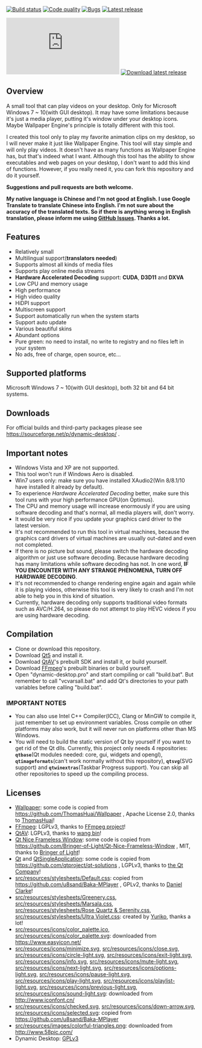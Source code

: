 [![Build status](https://ci.appveyor.com/api/projects/status/7n23thxiormp6oar/branch/develop?svg=true)](https://ci.appveyor.com/project/wangwenx190/dynamic-desktop/branch/develop)
[![Code quality](https://api.codacy.com/project/badge/Grade/b41d1d384abe4f81a9613945cf654ff6)](https://www.codacy.com/app/wangwenx190/dynamic-desktop?utm_source=github.com&amp;utm_medium=referral&amp;utm_content=wangwenx190/dynamic-desktop&amp;utm_campaign=Badge_Grade)
[![Bugs](https://img.shields.io/github/issues/wangwenx190/dynamic-desktop/bug.svg)](https://github.com/wangwenx190/dynamic-desktop/issues?utf8=✓&q=is%3Aissue+is%3Aopen+label%3Abug)
[![Latest release](https://img.shields.io/sourceforge/dt/dynamic-desktop.svg)](https://sourceforge.net/projects/dynamic-desktop/files/latest/download)

[![SourceForge](https://sourceforge.net/sflogo.php?type=16&group_id=3035605)](https://sourceforge.net/p/dynamic-desktop/)
[![Download latest release](https://a.fsdn.com/con/app/sf-download-button)](https://sourceforge.net/projects/dynamic-desktop/files/latest/download)

## Overview
A small tool that can play videos on your desktop. Only for Microsoft Windows 7 ~ 10(with GUI desktop). It may have some limitations because it's just a media player, putting it's window under your desktop icons. Maybe Wallpaper Engine's principle is totally different with this tool.

I created this tool only to play my favorite animation clips on my desktop, so I will never make it just like Wallpaper Engine. This tool will stay simple and will only play videos. It doesn't have as many functions as Wallpaper Engine has, but that's indeed what I want. Although this tool has the ability to show executables and web pages on your desktop, I don't want to add this kind of functions. However, if you really need it, you can fork this repository and do it yourself.

**Suggestions and pull requests are both welcome.**

**My native language is Chinese and I'm not good at English. I use Google Translate to translate Chinese into English. I'm not sure about the accuracy of the translated texts. So if there is anything wrong in English translation, please inform me using [GitHub Issues](https://github.com/wangwenx190/dynamic-desktop/issues). Thanks a lot.**

## Features
- Relatively small
- Multilingual support(**translators needed**)
- Supports almost all kinds of media files
- Supports play online media streams
- **Hardware Accelerated Decoding** support: **CUDA**, **D3D11** and **DXVA**
- Low CPU and memory usage
- High performance
- High video quality
- HiDPI support
- Multiscreen support
- Support automatically run when the system starts
- Support auto update
- Various beautiful skins
- Abundant options
- Pure green: no need to install, no write to registry and no files left in your system
- No ads, free of charge, open source, etc...

## Supported platforms
Microsoft Windows 7 ~ 10(with GUI desktop), both 32 bit and 64 bit systems.

## Downloads
For official builds and third-party packages please see https://sourceforge.net/p/dynamic-desktop/ .

## Important notes
- Windows Vista and XP are not supported.
- This tool won't run if Windows Aero is disabled.
- Win7 users only: make sure you have installed XAudio2(Win 8/8.1/10 have installed it already by default).
- To experience *Hardware Accelerated Decoding* better, make sure this tool runs with your high performance GPU(on Optimus).
- The CPU and memory usage will increase enormously if you are using software decoding and that's normal, all media players will, don't worry.
- It would be very nice if you update your graphics card driver to the latest version.
- It's not recommended to run this tool in virtual machines, because the graphics card drivers of virtual machines are usually out-dated and even not completed.
- If there is no picture but sound, please switch the hardware decoding algorithm or just use software decoding. Because hardware decoding has many limitations while software decoding has not. In one word, **IF YOU ENCOUNTER WITH ANY STRANGE PHENOMENA, TURN OFF HARDWARE DECODING**.
- It's not recommended to change rendering engine again and again while it is playing videos, otherwise this tool is very likely to crash and I'm not able to help you in this kind of situation.
- Currently, hardware decoding only supports traditional video formats such as AVC/H.264, so please do not attempt to play HEVC videos if you are using hardware decoding.

## Compilation
- Clone or download this repository.
- Download [Qt5](http://download.qt.io/archive/qt/) and install it.
- Download [QtAV](https://github.com/wang-bin/QtAV)'s prebuilt SDK and install it, or build yourself.
- Download [FFmpeg](https://ffmpeg.zeranoe.com/builds/)'s prebuilt binaries or build yourself.
- Open "dynamic-desktop.pro" and start compiling or call "build.bat". But remember to call "vcvarsall.bat" and add Qt's directories to your path variables before calling "build.bat".

### IMPORTANT NOTES
- You can also use Intel C++ Compiler(ICC), Clang or MinGW to compile it, just remember to set up environment variables. Cross compile on other platforms may also work, but it will never run on platforms other than MS Windows.
- You will need to build the static version of Qt by yourself if you want to get rid of the Qt dlls. Currently, this project only needs 4 repositories: **`qtbase`**(Qt modules needed: core, gui, widgets and opengl), **`qtimageformats`**(can't work normally without this repository), **`qtsvg`**(SVG support) and **`qtwinextras`**(Taskbar Progress support). You can skip all other repositories to speed up the compiling process.

## Licenses
- [Wallpaper](/src/wallpaper): some code is copied from https://github.com/ThomasHuai/Wallpaper , Apache License 2.0, thanks to [ThomasHuai](https://github.com/ThomasHuai)!
- [FFmpeg](https://ffmpeg.zeranoe.com/builds/): LGPLv3, thanks to [FFmpeg project](http://ffmpeg.org/)!
- [QtAV](https://github.com/wang-bin/QtAV): LGPLv3, thanks to [wang bin](https://github.com/wang-bin)!
- [Qt Nice Frameless Window](/src/qtniceframelesswindow): some code is copied from https://github.com/Bringer-of-Light/Qt-Nice-Frameless-Window , MIT, thanks to [Bringer of Light](https://github.com/Bringer-of-Light)!
- [Qt](http://download.qt.io/archive/qt/) and [QtSingleApplication](/src/qtsingleapplication): some code is copied from https://github.com/qtproject/qt-solutions , LGPLv3, thanks to [the Qt Company](https://www.qt.io/)!
- [src/resources/stylesheets/Default.css](/src/resources/stylesheets/Default.css): copied from https://github.com/u8sand/Baka-MPlayer , GPLv2, thanks to [Daniel Clarke](https://github.com/u8sand)!
- [src/resources/stylesheets/Greenery.css](/src/resources/stylesheets/Greenery.css), [src/resources/stylesheets/Marsala.css](/src/resources/stylesheets/Marsala.css), [src/resources/stylesheets/Rose&nbsp;Quartz&nbsp;&amp;&nbsp;Serenity.css](/src/resources/stylesheets/Rose%20Quartz%20&%20Serenity.css), [src/resources/stylesheets/Ultra&nbsp;Violet.css](/src/resources/stylesheets/Ultra%20Violet.css): created by [Yuriko](https://github.com/GA-1101), thanks a lot!
- [src/resources/icons/color_palette.ico](/src/resources/icons/color_palette.ico), [src/resources/icons/color_palette.svg](/src/resources/icons/color_palette.svg): downloaded from https://www.easyicon.net/
- [src/resources/icons/minimize.svg](/src/resources/icons/minimize.svg), [src/resources/icons/close.svg](/src/resources/icons/close.svg), [src/resources/icons/circle-light.svg](/src/resources/icons/circle-light.svg), [src/resources/icons/exit-light.svg](/src/resources/icons/exit-light.svg), [src/resources/icons/info.svg](/src/resources/icons/info.svg), [src/resources/icons/mute-light.svg](/src/resources/icons/mute-light.svg), [src/resources/icons/next-light.svg](/src/resources/icons/next-light.svg), [src/resources/icons/options-light.svg](/src/resources/icons/options-light.svg), [src/resources/icons/pause-light.svg](/src/resources/icons/pause-light.svg), [src/resources/icons/play-light.svg](/src/resources/icons/play-light.svg), [src/resources/icons/playlist-light.svg](/src/resources/icons/playlist-light.svg), [src/resources/icons/previous-light.svg](/src/resources/icons/previous-light.svg), [src/resources/icons/sound-light.svg](/src/resources/icons/sound-light.svg): downloaded from http://www.iconfont.cn/
- [src/resources/icons/checked.svg](/src/resources/icons/checked.svg), [src/resources/icons/down-arrow.svg](/src/resources/icons/down-arrow.svg), [src/resources/icons/selected.svg](/src/resources/icons/selected.svg): copied from https://github.com/u8sand/Baka-MPlayer
- [src/resources/images/colorful-triangles.png](/src/resources/images/colorful-triangles.png): downloaded from http://www.58pic.com/
- Dynamic Desktop: [GPLv3](/LICENSE.md)
